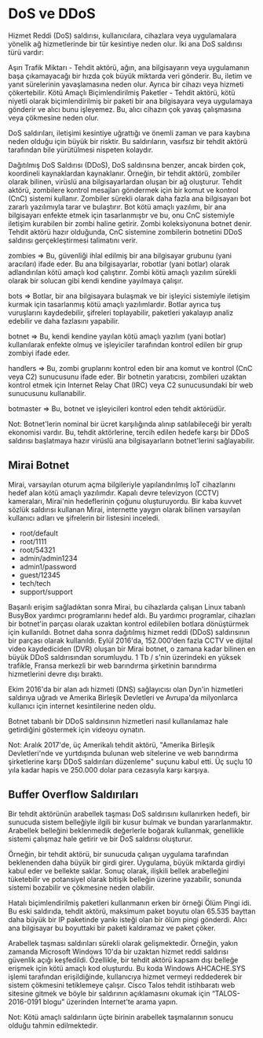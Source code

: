 # DoS ve DDoS

Hizmet Reddi (DoS) saldırısı, kullanıcılara, cihazlara veya uygulamalara yönelik ağ hizmetlerinde bir tür kesintiye neden olur. İki ana DoS saldırısı türü vardır:

Aşırı Trafik Miktarı - Tehdit aktörü, ağın, ana bilgisayarın veya uygulamanın başa çıkamayacağı bir hızda çok büyük miktarda veri gönderir. Bu, iletim ve yanıt sürelerinin yavaşlamasına neden olur. Ayrıca bir cihazı veya hizmeti çökertebilir.
Kötü Amaçlı Biçimlendirilmiş Paketler - Tehdit aktörü, kötü niyetli olarak biçimlendirilmiş bir paketi bir ana bilgisayara veya uygulamaya gönderir ve alıcı bunu işleyemez. Bu, alıcı cihazın çok yavaş çalışmasına veya çökmesine neden olur.

DoS saldırıları, iletişimi kesintiye uğrattığı ve önemli zaman ve para kaybına neden olduğu için büyük bir risktir. Bu saldırıların, vasıfsız bir tehdit aktörü tarafından bile yürütülmesi nispeten kolaydır.

Dağıtılmış DoS Saldırısı (DDoS), DoS saldırısına benzer, ancak birden çok, koordineli kaynaklardan kaynaklanır. Örneğin, bir tehdit aktörü, zombiler olarak bilinen, virüslü ana bilgisayarlardan oluşan bir ağ oluşturur. Tehdit aktörü, zombilere kontrol mesajları göndermek için bir komut ve kontrol (CnC) sistemi kullanır. Zombiler sürekli olarak daha fazla ana bilgisayarı bot zararlı yazılımıyla tarar ve bulaştırır. Bot kötü amaçlı yazılımı, bir ana bilgisayarı enfekte etmek için tasarlanmıştır ve bu, onu CnC sistemiyle iletişim kurabilen bir zombi haline getirir. Zombi koleksiyonuna botnet denir. Tehdit aktörü hazır olduğunda, CnC sistemine zombilerin botnetini DDoS saldırısı gerçekleştirmesi talimatını verir.

zombies ⇒ Bu, güvenliği ihlal edilmiş bir ana bilgisayar grubunu (yani aracıları) ifade eder. Bu ana bilgisayarlar, robotlar (yani botlar) olarak adlandırılan kötü amaçlı kod çalıştırır. Zombi kötü amaçlı yazılım sürekli olarak bir solucan gibi kendi kendine yayılmaya çalışır.

bots ⇒ Botlar, bir ana bilgisayara bulaşmak ve bir işleyici sistemiyle iletişim kurmak için tasarlanmış kötü amaçlı yazılımlardır. Botlar ayrıca tuş vuruşlarını kaydedebilir, şifreleri toplayabilir, paketleri yakalayıp analiz edebilir ve daha fazlasını yapabilir.

botnet ⇒ Bu, kendi kendine yayılan kötü amaçlı yazılım (yani botlar) kullanılarak enfekte olmuş ve işleyiciler tarafından kontrol edilen bir grup zombiyi ifade eder.

handlers ⇒ Bu, zombi gruplarını kontrol eden bir ana komut ve kontrol (CnC veya C2) sunucusunu ifade eder. Bir botnetin yaratıcısı, zombileri uzaktan kontrol etmek için Internet Relay Chat (IRC) veya C2 sunucusundaki bir web sunucusunu kullanabilir.

botmaster ⇒ Bu, botnet ve işleyicileri kontrol eden tehdit aktörüdür.

Not: Botnet'lerin nominal bir ücret karşılığında alınıp satılabileceği bir yeraltı ekonomisi vardır. Bu, tehdit aktörlerine, tercih edilen hedefe karşı bir DDoS saldırısı başlatmaya hazır virüslü ana bilgisayarların botnet'lerini sağlayabilir.

## Mirai Botnet

Mirai, varsayılan oturum açma bilgileriyle yapılandırılmış IoT cihazlarını hedef alan kötü amaçlı yazılımdır. Kapalı devre televizyon (CCTV) kameraları, Mirai'nin hedeflerinin çoğunu oluşturuyordu. Bir kaba kuvvet sözlük saldırısı kullanan Mirai, internette yaygın olarak bilinen varsayılan kullanıcı adları ve şifrelerin bir listesini inceledi.

- root/default
- root/1111
- root/54321
- admin/admin1234
- admin1/password
- guest/12345
- tech/tech
- support/support

Başarılı erişim sağladıktan sonra Mirai, bu cihazlarda çalışan Linux tabanlı BusyBox yardımcı programlarını hedef aldı. Bu yardımcı programlar, cihazları bir botnet'in parçası olarak uzaktan kontrol edilebilen botlara dönüştürmek için kullanıldı. Botnet daha sonra dağıtılmış hizmet reddi (DDoS) saldırısının bir parçası olarak kullanıldı. Eylül 2016'da, 152.000'den fazla CCTV ve dijital video kaydediciden (DVR) oluşan bir Mirai botnet, o zamana kadar bilinen en büyük DDoS saldırısından sorumluydu. 1 Tb / s'nin üzerindeki en yüksek trafikle, Fransa merkezli bir web barındırma şirketinin barındırma hizmetlerini devre dışı bıraktı.

Ekim 2016'da bir alan adı hizmeti (DNS) sağlayıcısı olan Dyn'in hizmetleri saldırıya uğradı ve Amerika Birleşik Devletleri ve Avrupa'da milyonlarca kullanıcı için internet kesintilerine neden oldu.

Botnet tabanlı bir DDoS saldırısının hizmetleri nasıl kullanılamaz hale getirdiğini göstermek için videoyu oynatın.

Not: Aralık 2017'de, üç Amerikalı tehdit aktörü, "Amerika Birleşik Devletleri'nde ve yurtdışında bulunan web sitelerine ve web barındırma şirketlerine karşı DDoS saldırıları düzenleme" suçunu kabul etti. Üç suçlu 10 yıla kadar hapis ve 250.000 dolar para cezasıyla karşı karşıya.

## Buffer Overflow Saldırıları

Bir tehdit aktörünün arabellek taşması DoS saldırısını kullanırken hedefi, bir sunucuda sistem belleğiyle ilgili bir kusur bulmak ve bundan yararlanmaktır. Arabellek belleğini beklenmedik değerlerle boğarak kullanmak, genellikle sistemi çalışmaz hale getirir ve bir DoS saldırısı oluşturur.

Örneğin, bir tehdit aktörü, bir sunucuda çalışan uygulama tarafından beklenenden daha büyük bir girdi girer. Uygulama, büyük miktarda girdiyi kabul eder ve bellekte saklar. Sonuç olarak, ilişkili bellek arabelleğini tüketebilir ve potansiyel olarak bitişik belleğin üzerine yazabilir, sonunda sistemi bozabilir ve çökmesine neden olabilir.

Hatalı biçimlendirilmiş paketleri kullanmanın erken bir örneği Ölüm Pingi idi. Bu eski saldırıda, tehdit aktörü, maksimum paket boyutu olan 65.535 bayttan daha büyük bir IP paketinde yankı isteği olan bir ölüm pingi gönderdi. Alıcı ana bilgisayar bu boyuttaki bir paketi kaldıramaz ve paket çöker.

Arabellek taşması saldırıları sürekli olarak gelişmektedir. Örneğin, yakın zamanda Microsoft Windows 10'da bir uzaktan hizmet reddi saldırısı güvenlik açığı keşfedildi. Özellikle, bir tehdit aktörü kapsam dışı belleğe erişmek için kötü amaçlı kod oluşturdu. Bu koda Windows AHCACHE.SYS işlemi tarafından erişildiğinde, kullanıcıya hizmet vermeyi reddederek bir sistem çökmesini tetiklemeye çalışır. Cisco Talos tehdit istihbaratı web sitesine gitmek ve böyle bir saldırının açıklamasını okumak için “TALOS-2016-0191 blogu” üzerinden İnternet'te arama yapın.

Not: Kötü amaçlı saldırıların üçte birinin arabellek taşmalarının sonucu olduğu tahmin edilmektedir.
